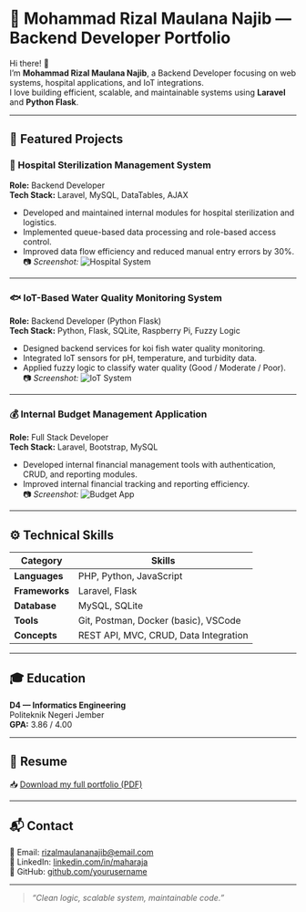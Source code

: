 # 💼 Mohammad Rizal Maulana Najib — Backend Developer Portfolio

Hi there! 👋  
I’m **Mohammad Rizal Maulana Najib**, a Backend Developer focusing on web systems, hospital applications, and IoT integrations.  
I love building efficient, scalable, and maintainable systems using **Laravel** and **Python Flask**.

---

## 🚀 Featured Projects

### 🏥 Hospital Sterilization Management System
**Role:** Backend Developer  
**Tech Stack:** Laravel, MySQL, DataTables, AJAX  
- Developed and maintained internal modules for hospital sterilization and logistics.  
- Implemented queue-based data processing and role-based access control.  
- Improved data flow efficiency and reduced manual entry errors by 30%.  
📷 *Screenshot:* ![Hospital System](./images/hospital-dashboard.png)

---

### 🐟 IoT-Based Water Quality Monitoring System
**Role:** Backend Developer (Python Flask)  
**Tech Stack:** Python, Flask, SQLite, Raspberry Pi, Fuzzy Logic  
- Designed backend services for koi fish water quality monitoring.  
- Integrated IoT sensors for pH, temperature, and turbidity data.  
- Applied fuzzy logic to classify water quality (Good / Moderate / Poor).  
📷 *Screenshot:* ![IoT System](./images/iot-system.png)

---

### 💰 Internal Budget Management Application
**Role:** Full Stack Developer  
**Tech Stack:** Laravel, Bootstrap, MySQL  
- Developed internal financial management tools with authentication, CRUD, and reporting modules.  
- Improved internal financial tracking and reporting efficiency.  
📷 *Screenshot:* ![Budget App](./images/budget-app.png)

---

## ⚙️ Technical Skills

| Category | Skills |
|-----------|--------|
| **Languages** | PHP, Python, JavaScript |
| **Frameworks** | Laravel, Flask |
| **Database** | MySQL, SQLite |
| **Tools** | Git, Postman, Docker (basic), VSCode |
| **Concepts** | REST API, MVC, CRUD, Data Integration |

---

## 🎓 Education
**D4 — Informatics Engineering**  
Politeknik Negeri Jember  
**GPA:** 3.86 / 4.00  

---

## 📄 Resume
📥 [Download my full portfolio (PDF)](./resume/Portfolio_Maharaja_BackendDeveloper.pdf)

---

## 📬 Contact
📧 Email: rizalmaulananajib@email.com  
🔗 LinkedIn: [linkedin.com/in/maharaja](www.linkedin.com/in/morimana)  
🐙 GitHub: [github.com/yourusername](https://github.com/morimana-cuk)

---

> _“Clean logic, scalable system, maintainable code.”_

